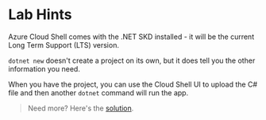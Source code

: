 # Lab Hints

Azure Cloud Shell comes with the .NET SKD installed - it will be the current Long Term Support (LTS) version.

`dotnet new` doesn't create a project on its own, but it does tell you the other information you need.

When you have the project, you can use the Cloud Shell UI to upload the C# file and then another `dotnet` command will run the app.

> Need more? Here's the [solution](solution.md).